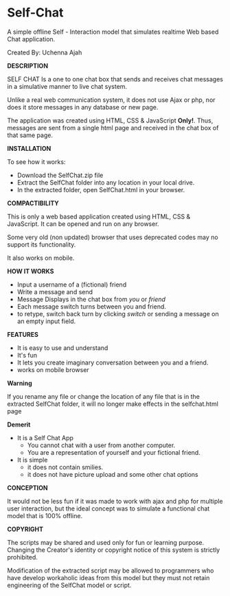 # Self-Chat

A simple offline Self - Interaction model that simulates realtime Web based Chat application.

Created By: Uchenna Ajah

**DESCRIPTION**

SELF CHAT Is a one to one chat box that sends and receives chat messages in a simulative manner to live chat system. 

Unlike a real web communication system, it does not use Ajax or php, nor does it store messages in any database or new page.

The application was created using HTML, CSS & JavaScript **Only!**. Thus, messages are sent from a single html page and received in the chat box of that same page.

**INSTALLATION**

To see how it works: 
* Download the SelfChat.zip file 
* Extract the SelfChat folder into any location in your local drive.
* In the extracted folder, open SelfChat.html in your browser.

**COMPACTIBILITY**

This is only a web based application created using HTML, CSS & JavaScript. It can be opened and run on any browser. 

Some very old (non updated) browser that uses deprecated codes may no support its functionality.

It also works on mobile.

**HOW IT WORKS**

* Input a username of a (fictional) friend
* Write a message and send
* Message Displays in the chat box from _you_ or _friend_
* Each message switch turns between you and friend.
* to retype, switch back turn by clicking _switch_ or sending a message on an empty input field.

**FEATURES**

* It is easy to use and understand
* It's fun
* It lets you create imaginary conversation between you and a friend.
* works on mobile browser

**Warning**

If you rename any file or change the location of any file that is in the extracted SelfChat folder, it will no longer make effects in the selfchat.html page

**Demerit**

* It is a Self Chat App
    * You cannot chat with a user from another computer.
    * You are a representation of yourself and your fictional friend.
* It is simple
    * it does not contain smilies.
    * it does not have picture upload and some other chat options

**CONCEPTION**

It would not be less fun if it was made to work with ajax and php for multiple user interaction, but the ideal concept was to simulate a functional chat model that is 100% offline.

**COPYRIGHT**

The scripts may be shared and used only for fun or learning purpose. Changing the Creator's identity or copyright notice of this system is strictly prohibited.

Modification of the extracted script may be allowed to programmers who have develop workaholic ideas from this model but they must not retain engineering of the SelfChat model or script.

